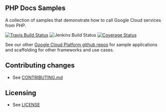 ## PHP Docs Samples

A collection of samples that demonstrate how to call Google Cloud services from PHP.

[![Travis Build Status](https://travis-ci.org/GoogleCloudPlatform/php-docs-samples.svg)](https://travis-ci.org/GoogleCloudPlatform/php-docs-samples)
![Jenkins Build Status](https://storage.googleapis.com/cloud-samples-tests-php/jenkins-e2e-status.svg)
[![Coverage Status](https://coveralls.io/repos/github/GoogleCloudPlatform/php-docs-samples/badge.svg?branch=master)](https://coveralls.io/github/GoogleCloudPlatform/php-docs-samples?branch=master)

See our other [Google Cloud Platform github
repos](https://github.com/GoogleCloudPlatform) for sample applications and
scaffolding for other frameworks and use cases.

## Contributing changes

* See [CONTRIBUTING.md](CONTRIBUTING.md)

## Licensing

* See [LICENSE](LICENSE)
